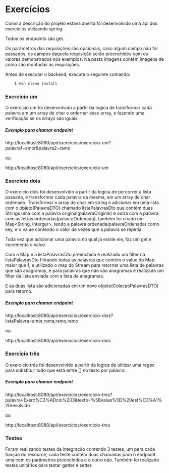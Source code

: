 # Exercícios

Como a descrição do projeto estava aberta foi desenvolvido uma api dos exercícios utilizando spring. 

Todos os endpoints são get.

Os parâmetros das requisições são opcionais, caso algum campo não for passados, os campos daquela requisição serão preenchidos com os valores demonstrados nos exemplos.
Na pasta imagens contém imagens de como são montadas as requisições.

Antes de executar o backend, execute o seguinte comando:
```` Java
    $ mvn clean install
```` 

### Exercício um

O exercício um foi desenvolvido a partir da logica de transformar cada palavra em um array de char e ordernar esse array, e fazendo uma verificação se os arrays são iguais.

##### Exemplo para chamar endpoint
http://localhost:8080/api/exercicios/exercicio-um?palavra1=amor&palavra2=ramo

ou

http://localhost:8080/api/exercicios/exercicio-um 

### Exercício dois

O exercício dois foi desenvolvido a partir da logica de percorrer a lista passada, e transformar cada palavra da mesma, em um array de char ordenado. 
 Transformar o array de char em string e adicionar em uma lista com o objeto(PalavraDTO) chamado listaPalavrasDto que contém duas Strings uma com a palavra original(palavraOriginal) e outra com a palavra com as letras ordenadas(palavraOrdenada), 
também foi criado um Map<String, Interger>, tendo a palavra ordenada(palavraOrdenada) como key, e o value contendo o valor de vezes que a palavra se repetia.

Toda vez que adicionar uma palavra no qual já existe ele, faz um get e incrementa o value. 

Com o Map e a listaPalavrasDto preenchida é realizado um filter na listaPalavrasDto filtrando todas as palavras que contém o value do Map maior que 1, e utilizado o map do Stream para retornar
uma lista de palavras que são anagramas, e para palavras que não são anagramas é realizado um filter da lista enviada com a lista de anagramas.

E as duas lista são adicionadas em um novo objeto(ColecaoPalavrasDTO) para retorno.

##### Exemplo para chamar endpoint
http://localhost:8080/api/exercicios/exercicio-dois?listaPalavra=amor,roma,ramo,remo

ou

http://localhost:8080/api/exercicios/exercicio-dois 

### Exercício três

O exercício três foi desenvolvido a partir da logica de utilizar uma regex para substituir tudo que está entre [] no texto por palavra.

##### Exemplo para chamar endpoint

http://localhost:8080/api/exercicios/exercicio-tres?palavra=Exerc%C3%ADcio%203&texto=%5Bvalue%5D%20est%C3%A1%20resolvido

ou

http://localhost:8080/api/exercicios/exercicio-tres 


### Testes
Foram realizando testes de integração contendo 3 testes, um para cada função do resource, cada teste contém duas chamadas para o endpoint uma com os parâmetros preenchidos e o outro não. 
Também foi realizado testes unitários para testar getter e setter. 


